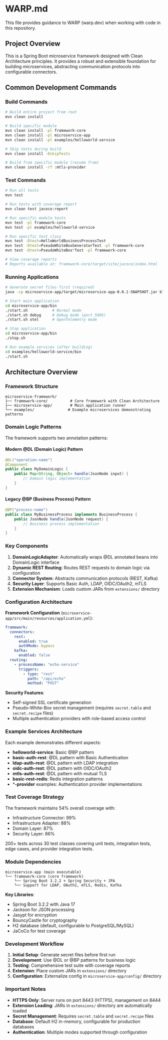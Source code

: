 # WARP.md

This file provides guidance to WARP (warp.dev) when working with code in this repository.

## Project Overview

This is a Spring Boot microservice framework designed with Clean Architecture principles. It provides a robust and extensible foundation for building microservices, abstracting communication protocols into configurable connectors.

## Common Development Commands

### Build Commands
```bash
# Build entire project from root
mvn clean install

# Build specific module 
mvn clean install -pl framework-core
mvn clean install -pl microservice-app
mvn clean install -pl examples/helloworld-service

# Skip tests during build
mvn clean install -DskipTests

# Build from specific module (resume from)
mvn clean install -rf :mtls-provider
```

### Test Commands
```bash
# Run all tests
mvn test

# Run tests with coverage report
mvn clean test jacoco:report

# Run specific module tests
mvn test -pl framework-core
mvn test -pl examples/helloworld-service

# Run specific test class
mvn test -Dtest=HelloWorldBusinessProcessTest
mvn test -Dtest=PseudoWhiteBoxGeneratorTest -pl framework-core
mvn test -Dtest=PseudoWhiteBox*Test -pl framework-core

# View coverage reports
# Reports available at: framework-core/target/site/jacoco/index.html
```

### Running Applications
```bash
# Generate secret files first (required)
java -cp microservice-app/target/microservice-app-0.0.1-SNAPSHOT.jar blog.eric231.framework.infrastructure.security.PseudoWhiteBoxGenerator

# Start main application
cd microservice-app/bin
./start.sh           # Normal mode
./start.sh debug     # Debug mode (port 5005)
./start.sh otel      # OpenTelemetry mode

# Stop application
cd microservice-app/bin
./stop.sh

# Run example services (after building)
cd examples/helloworld-service/bin
./start.sh
```

## Architecture Overview

### Framework Structure
```
microservice-framework/
├── framework-core/          # Core framework with Clean Architecture
├── microservice-app/        # Main application runner
└── examples/               # Example microservices demonstrating patterns
```

### Domain Logic Patterns

The framework supports two annotation patterns:

#### Modern @DL (Domain Logic) Pattern
```java
@DL("operation-name")
@Component
public class MyDomainLogic {
    public Map<String, Object> handle(JsonNode input) {
        // Domain logic implementation
    }
}
```

#### Legacy @BP (Business Process) Pattern
```java
@BP("process-name")
public class MyBusinessProcess implements BusinessProcess {
    public JsonNode handle(JsonNode request) {
        // Business process implementation
    }
}
```

### Key Components

1. **DomainLogicAdapter**: Automatically wraps @DL annotated beans into DomainLogic interface
2. **Dynamic REST Routing**: Routes REST requests to domain logic via configuration
3. **Connector System**: Abstracts communication protocols (REST, Kafka)
4. **Security Layer**: Supports Basic Auth, LDAP, OIDC/OAuth2, mTLS
5. **Extension Mechanism**: Loads custom JARs from `extensions/` directory

### Configuration Architecture

**Framework Configuration** (`microservice-app/src/main/resources/application.yml`):
```yaml
framework:
  connectors:
    rest:
      enabled: true
      authMode: bypass
    kafka:
      enabled: false
  routing:
    - processName: "echo-service"
      triggers:
        - type: "rest"
          path: "/api/echo"
          method: "POST"
```

**Security Features**:
- Self-signed SSL certificate generation
- Pseudo-White-Box secret management (requires `secret.table` and `secret.recipe` files)
- Multiple authentication providers with role-based access control

### Example Services Architecture

Each example demonstrates different aspects:
- **helloworld-service**: Basic @BP pattern
- **basic-auth-rest**: @DL pattern with Basic Authentication
- **ldap-auth-rest**: @DL pattern with LDAP integration
- **oidc-auth-rest**: @DL pattern with OIDC/OAuth2
- **mtls-auth-rest**: @DL pattern with mutual TLS
- **basic-rest-redis**: Redis integration patterns
- ***-provider** examples: Authentication provider implementations

### Test Coverage Strategy

The framework maintains 54% overall coverage with:
- Infrastructure Connector: 99%
- Infrastructure Adapter: 88% 
- Domain Layer: 87%
- Security Layer: 86%

200+ tests across 30 test classes covering unit tests, integration tests, edge cases, and provider integration tests.

### Module Dependencies

```
microservice-app (main executable)
└── framework-core (core framework)
    └── Spring Boot 3.2.2 + Spring Security + JPA
    └── Support for LDAP, OAuth2, mTLS, Redis, Kafka
```

**Key Libraries**:
- Spring Boot 3.2.2 with Java 17
- Jackson for JSON processing
- Jasypt for encryption
- BouncyCastle for cryptography
- H2 database (default, configurable to PostgreSQL/MySQL)
- JaCoCo for test coverage

### Development Workflow

1. **Initial Setup**: Generate secret files before first run
2. **Development**: Use @DL or @BP patterns for business logic
3. **Testing**: Comprehensive test suite with coverage reports
4. **Extension**: Place custom JARs in `extensions/` directory
5. **Configuration**: Externalize config in `microservice-app/config/` directory

### Important Notes

- **HTTPS Only**: Server runs on port 8443 (HTTPS), management on 8444
- **Extension Loading**: JARs in `extensions/` directory are automatically loaded
- **Secret Management**: Requires `secret.table` and `secret.recipe` files
- **Database**: Default H2 in-memory, configurable for production databases
- **Authentication**: Multiple modes supported through configuration
